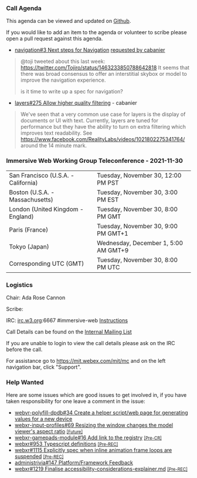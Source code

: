 ### Call Agenda

This agenda can be viewed and updated on [Github](https://github.com/immersive-web/administrivia/blob/main/meetings/wg/2021-11-30-Immersive_Web_Working_Group_Teleconference-agenda.md).

If you would like to add an item to the agenda or volunteer to scribe please open a pull request against this agenda.

* [navigation#3 Next steps for Navigation](https://github.com/immersive-web/navigation/issues/3) [requested by cabanier](https://github.com/immersive-web/navigation/issues/3#issuecomment-982331237)
> @toji tweeted about this last week: https://twitter.com/Tojiro/status/1463233850788642818
>It seems that there was broad consensus to offer an interstitial skybox or model to improve the navigation experience.
>
> is it time to write up a spec for navigation?

* [layers#275 Allow higher quality filtering](https://github.com/immersive-web/layers/issues/275) - cabanier
> We've seen that a very common use case for layers is the display of documents or UI with text.
 >Currently, layers are tuned for performance but they have the ability to turn on extra filtering which improves text readability. See https://www.facebook.com/RealityLabs/videos/1021802275341764/ around the 14 minute mark.

### Immersive Web Working Group Teleconference - 2021-11-30

<table>
<tr><td> San Francisco (U.S.A. - California) <td> Tuesday, November 30, 12:00 PM PST
<tr><td> Boston (U.S.A. - Massachusetts) <td> Tuesday, November 30, 3:00 PM EST
<tr><td> London (United Kingdom - England) <td> Tuesday, November 30, 8:00 PM GMT
<tr><td> Paris (France) <td> Tuesday, November 30, 9:00 PM GMT+1
<tr><td> Tokyo (Japan) <td> Wednesday, December 1, 5:00 AM GMT+9
<tr><td> Corresponding UTC (GMT) <td> Tuesday, November 30, 8:00 PM UTC
</table>

### Logistics

Chair: Ada Rose Cannon

Scribe:

IRC: [irc.w3.org](http://irc.w3.org/):6667 #immersive-web [Instructions](https://github.com/immersive-web/administrivia/blob/main/IRC.md)

Call Details can be found on the [Internal Mailing List](https://lists.w3.org/Archives/Member/internal-immersive-web/2019Feb/0002.html)

If you are unable to login to view the call details please ask on the IRC before the call.

For assistance go to https://mit.webex.com/mit/mc  and on the left navigation bar, click "Support".

### Help Wanted

Here are some issues which are good issues to get involved in, if you have taken responsibility for one leave a comment in the issue:

- [webvr-polyfill-dpdb#34 Create a helper script/web page for generating values for a new device](https://github.com/immersive-web/webvr-polyfill-dpdb/issues/34)
- [webxr-input-profiles#69 Resizing the window changes the model viewer's aspect ratio](https://github.com/immersive-web/webxr-input-profiles/issues/69) [<small>[Future]</small>](https://api.github.com/repos/immersive-web/webxr-input-profiles/milestones/4)
- [webxr-gamepads-module#16 Add link to the registry](https://github.com/immersive-web/webxr-gamepads-module/issues/16) [<small>[Pre-CR]</small>](https://api.github.com/repos/immersive-web/webxr-gamepads-module/milestones/1)
- [webxr#953 Typescript definitions](https://github.com/immersive-web/webxr/issues/953) [<small>[Pre-REC]</small>](https://api.github.com/repos/immersive-web/webxr/milestones/16)
- [webxr#1115 Explicitly spec when inline animation frame loops are suspended](https://github.com/immersive-web/webxr/issues/1115) [<small>[Pre-REC]</small>](https://api.github.com/repos/immersive-web/webxr/milestones/16)
- [administrivia#147 Platform/Framework Feedback](https://github.com/immersive-web/administrivia/issues/147)
- [webxr#1219 Finalise accessibility-considerations-explainer.md](https://github.com/immersive-web/webxr/issues/1219) [<small>[Pre-REC]</small>](https://api.github.com/repos/immersive-web/webxr/milestones/16)


              
